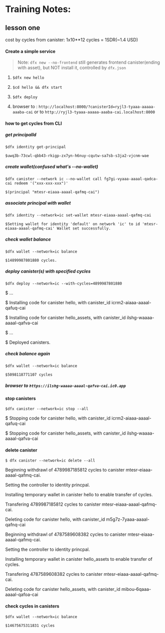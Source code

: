 # Training Notes:

## lesson one

cost by cycles from canister: 1x10\*\*12 cycles = 1SDR(~1.4 USD)

#### Create a simple service

> Note: `dfx new --no-frontend` still generates frontend canister(ending with asset), but NOT install it, controlled by `dfx.json`

1. `$dfx new hello`

2. `$cd hello && dfx start`

3. `$dfx deploy`

4. browser to : `http://localhost:8000/?canisterId=ryjl3-tyaaa-aaaaa-aaaba-cai` or to `http://ryjl3-tyaaa-aaaaa-aaaba-cai.localhost:8000`

#### how to get cycles from CLI

##### get principalId

`$dfx identity get-principal`

`$uwq3b-73cwl-qbb43-rkigp-zx7yn-h6nuy-cqutw-sa7sb-s3ja2-vjcnm-wae`

##### create wallet(confused what's --no-wallet)

`$dfx canister --network ic --no-wallet call fg7gi-vyaaa-aaaal-qadca-cai redeem '("xxx-xxx-xxx")'`

`$(principal "mtesr-eiaaa-aaaal-qafmq-cai")`

##### associate principal with wallet

`$dfx identity --network=ic set-wallet mtesr-eiaaa-aaaal-qafmq-cai`

`$Setting wallet for identity 'default' on network 'ic' to id 'mtesr-eiaaa-aaaal-qafmq-cai' Wallet set successfully.`

##### check wallet balance

`$dfx wallet --network=ic balance`

`$14899987801880 cycles.`

##### deploy canister(s) with specified cycles

`$dfx deploy --network=ic --with-cycles=4899987801880`

$ ...

$ Installing code for canister hello, with canister_id icrm2-aiaaa-aaaal-qafuq-cai

$ Installing code for canister hello_assets, with canister_id ilshg-waaaa-aaaal-qafva-cai

$ ...

$ Deployed canisters.

##### check balance again

`$dfx wallet --network=ic balance`

`$5098118771107 cycles`

##### browser to `https://ilshg-waaaa-aaaal-qafva-cai.ic0.app`

#### stop canisters

`$dfx canister --network=ic stop --all`

$ Stopping code for canister hello, with canister_id icrm2-aiaaa-aaaal-qafuq-cai

$ Stopping code for canister hello_assets, with canister_id ilshg-waaaa-aaaal-qafva-cai

#### delete canister

`$ dfx canister --network=ic delete --all`

Beginning withdrawl of 4789987185812 cycles to canister mtesr-eiaaa-aaaal-qafmq-cai.

Setting the controller to identity princpal.

Installing temporary wallet in canister hello to enable transfer of cycles.

Transfering 4789987185812 cycles to canister mtesr-eiaaa-aaaal-qafmq-cai.

Deleting code for canister hello, with canister_id m5g7z-7yaaa-aaaal-qafnq-cai

Beginning withdrawl of 4787589608382 cycles to canister mtesr-eiaaa-aaaal-qafmq-cai.

Setting the controller to identity princpal.

Installing temporary wallet in canister hello_assets to enable transfer of cycles.

Transfering 4787589608382 cycles to canister mtesr-eiaaa-aaaal-qafmq-cai.

Deleting code for canister hello_assets, with canister_id mibou-6qaaa-aaaal-qafoa-cai

#### check cycles in canisters

`$dfx wallet --network=ic balance`

`$14675675311831 cycles`
